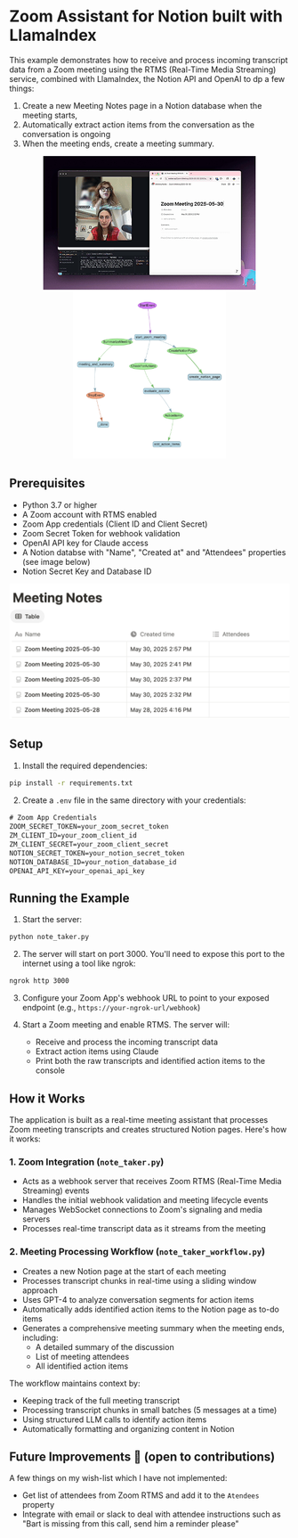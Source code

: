 # Zoom Assistant for Notion built with LlamaIndex

This example demonstrates how to receive and process incoming transcript data from a Zoom meeting using the RTMS (Real-Time Media Streaming) service, combined with LlamaIndex, the Notion API and OpenAI to dp a few things: 
1. Create a new Meeting Notes page in a Notion database when the meeting starts,
2. Automatically extract action items from the conversation as the conversation is ongoing
3. When the meeting ends, create a meeting summary.

<p align="center">
  <img src="assets/example.gif" />
  <br/>
  <img src="assets/workflow.png", height=300/>
</p>


## Prerequisites

- Python 3.7 or higher
- A Zoom account with RTMS enabled
- Zoom App credentials (Client ID and Client Secret)
- Zoom Secret Token for webhook validation
- OpenAI API key for Claude access
- A Notion databse with "Name", "Created at" and "Attendees" properties (see image below)
- Notion Secret Key and Database ID

![](/assets/database.png)
## Setup

1. Install the required dependencies:
```bash
pip install -r requirements.txt
```

2. Create a `.env` file in the same directory with your credentials:
```
# Zoom App Credentials
ZOOM_SECRET_TOKEN=your_zoom_secret_token
ZM_CLIENT_ID=your_zoom_client_id
ZM_CLIENT_SECRET=your_zoom_client_secret
NOTION_SECRET_TOKEN=your_notion_secret_token
NOTION_DATABASE_ID=your_notion_database_id
OPENAI_API_KEY=your_openai_api_key
```

## Running the Example

1. Start the server:
```bash
python note_taker.py
```

2. The server will start on port 3000. You'll need to expose this port to the internet using a tool like ngrok:
```bash
ngrok http 3000
```

3. Configure your Zoom App's webhook URL to point to your exposed endpoint (e.g., `https://your-ngrok-url/webhook`)

4. Start a Zoom meeting and enable RTMS. The server will:
   - Receive and process the incoming transcript data
   - Extract action items using Claude
   - Print both the raw transcripts and identified action items to the console

## How it Works

The application is built as a real-time meeting assistant that processes Zoom meeting transcripts and creates structured Notion pages. Here's how it works:

### 1. Zoom Integration (`note_taker.py`)
- Acts as a webhook server that receives Zoom RTMS (Real-Time Media Streaming) events
- Handles the initial webhook validation and meeting lifecycle events
- Manages WebSocket connections to Zoom's signaling and media servers
- Processes real-time transcript data as it streams from the meeting

### 2. Meeting Processing Workflow (`note_taker_workflow.py`)
- Creates a new Notion page at the start of each meeting
- Processes transcript chunks in real-time using a sliding window approach
- Uses GPT-4 to analyze conversation segments for action items
- Automatically adds identified action items to the Notion page as to-do items
- Generates a comprehensive meeting summary when the meeting ends, including:
  - A detailed summary of the discussion
  - List of meeting attendees
  - All identified action items

The workflow maintains context by:
- Keeping track of the full meeting transcript
- Processing transcript chunks in small batches (5 messages at a time)
- Using structured LLM calls to identify action items
- Automatically formatting and organizing content in Notion

## Future Improvements 💚 (open to contributions)

A few things on my wish-list which I have not implemented:
- Get list of attendees from Zoom RTMS and add it to the `Atendees` property
- Integrate with email or slack to deal with attendee instructions such as "Bart is missing from this call, send him a reminder please" 